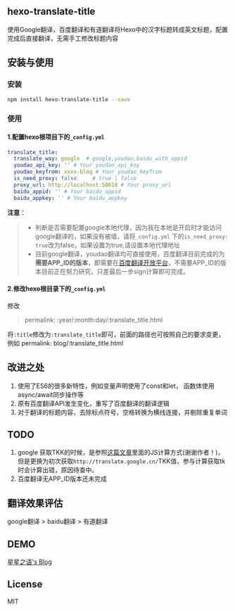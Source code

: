 ## hexo-translate-title
使用Google翻译，百度翻译和有道翻译将Hexo中的汉字标题转成英文标题，配置完成后直接翻译，无需手工修改标题内容

## 安装与使用

### 安装
```bash
npm install hexo-translate-title --save
```
### 使用

#### 1.配置hexo根项目下的`_config.yml`

```yml
translate_title:
  translate_way: google  # google,youdao,baidu_with_appid
  youdao_api_key: '' # Your youdao_api_key
  youdao_keyfrom: xxxx-blog # Your youdao_keyfrom
  is_need_proxy: false     # true | false
  proxy_url: http://localhost:50018 # Your proxy_url
  baidu_appid: '' # Your baidu_appid
  baidu_appkey: '' # Your baidu_appkey
```
**注意**：

> * 判断是否需要配置google本地代理，因为我在本地是开启时才能访问google翻译的，如果没有被墙，请将`_config.yml` 下的`is_need_proxy: true`改为false。如果设置为true,请设置本地代理地址
> * 目前google翻译，youdao翻译均可直接使用，百度翻译目前完成的为 **需要APP_ID的版本**，即需要在[百度翻译开放平台](http://api.fanyi.baidu.com/)，不需要APP_ID的版本目前正在努力研究，只差最后一步sign计算即可完成。

#### 2.修改hexo根目录下的`_config.yml`

修改

> permalink: :year/:month:day/:translate_title.html

将`:title`修改为`:translate_title`即可，前面的路径也可按照自己的要求变更，例如 permalink: blog/:translate_title.html

## 改进之处
1. 使用了ES6的很多新特性，例如变量声明使用了const和let， 函数体使用async/await同步操作等
2. 原有百度翻译API发生变化，重写了百度翻译的翻译逻辑
3. 对于翻译的标题内容，去除标点符号，空格转换为横线连接，并剔除重复单词

## TODO

1. google 获取TKK的时候，是参照[这篇文章](http://blog.csdn.net/life169/article/details/52153929)里面的JS计算方式(谢谢作者！)，但是更换为初次获取`http://translate.google.cn/`TKK值，参与计算获取tk时会计算出错，原因待查中。
2. 百度翻译无APP_ID版本还未完成

## 翻译效果评估
google翻译 > baidu翻译 > 有道翻译

## DEMO
[星星之语's Blog](https://cometlj.github.io)

## License
MIT
